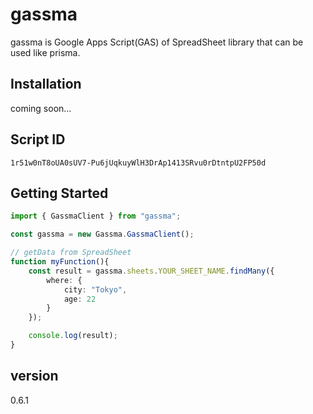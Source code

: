# gassma

gassma is Google Apps Script(GAS) of SpreadSheet library that can be used like prisma.

## Installation

coming soon...

## Script ID

```
1r51w0nT8oUA0sUV7-Pu6jUqkuyWlH3DrAp1413SRvu0rDtntpU2FP50d
```

## Getting Started

```.ts
import { GassmaClient } from "gassma";

const gassma = new Gassma.GassmaClient();

// getData from SpreadSheet
function myFunction(){
    const result = gassma.sheets.YOUR_SHEET_NAME.findMany({
        where: {
            city: "Tokyo",
            age: 22
        }
    });

    console.log(result);
}
```

## version

0.6.1
